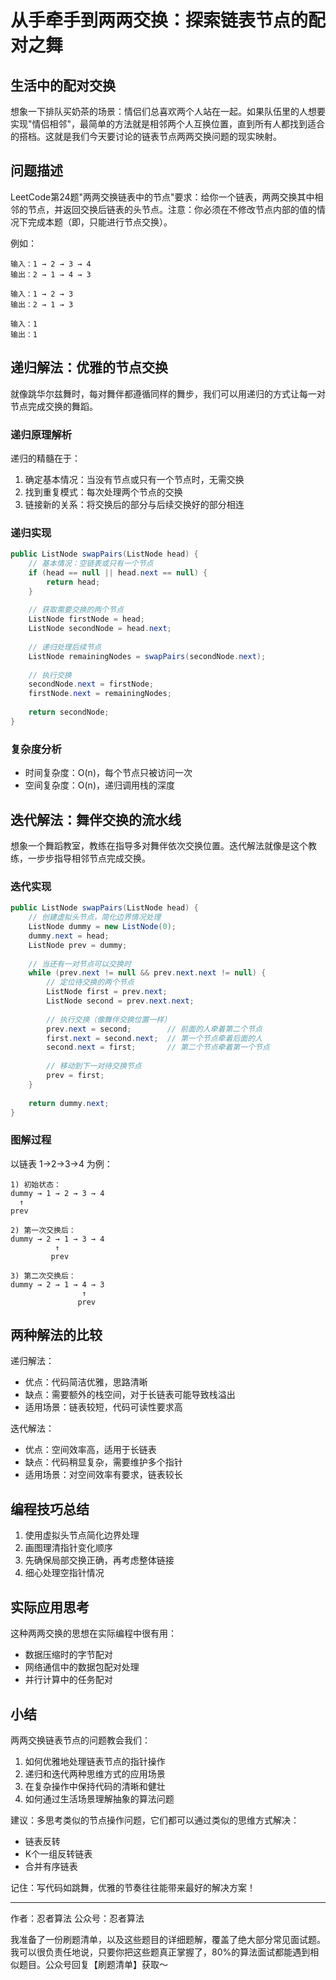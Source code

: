 # 从手牵手到两两交换：探索链表节点的配对之舞

## 生活中的配对交换
想象一下排队买奶茶的场景：情侣们总喜欢两个人站在一起。如果队伍里的人想要实现"情侣相邻"，最简单的方法就是相邻两个人互换位置，直到所有人都找到适合的搭档。这就是我们今天要讨论的链表节点两两交换问题的现实映射。

## 问题描述
LeetCode第24题"两两交换链表中的节点"要求：给你一个链表，两两交换其中相邻的节点，并返回交换后链表的头节点。注意：你必须在不修改节点内部的值的情况下完成本题（即，只能进行节点交换）。

例如：
```
输入：1 → 2 → 3 → 4
输出：2 → 1 → 4 → 3

输入：1 → 2 → 3
输出：2 → 1 → 3

输入：1
输出：1
```

## 递归解法：优雅的节点交换
就像跳华尔兹舞时，每对舞伴都遵循同样的舞步，我们可以用递归的方式让每一对节点完成交换的舞蹈。

### 递归原理解析
递归的精髓在于：
1. 确定基本情况：当没有节点或只有一个节点时，无需交换
2. 找到重复模式：每次处理两个节点的交换
3. 链接新的关系：将交换后的部分与后续交换好的部分相连

### 递归实现
```java
public ListNode swapPairs(ListNode head) {
    // 基本情况：空链表或只有一个节点
    if (head == null || head.next == null) {
        return head;
    }
    
    // 获取需要交换的两个节点
    ListNode firstNode = head;
    ListNode secondNode = head.next;
    
    // 递归处理后续节点
    ListNode remainingNodes = swapPairs(secondNode.next);
    
    // 执行交换
    secondNode.next = firstNode;
    firstNode.next = remainingNodes;
    
    return secondNode;
}
```

### 复杂度分析
- 时间复杂度：O(n)，每个节点只被访问一次
- 空间复杂度：O(n)，递归调用栈的深度

## 迭代解法：舞伴交换的流水线
想象一个舞蹈教室，教练在指导多对舞伴依次交换位置。迭代解法就像是这个教练，一步步指导相邻节点完成交换。

### 迭代实现
```java
public ListNode swapPairs(ListNode head) {
    // 创建虚拟头节点，简化边界情况处理
    ListNode dummy = new ListNode(0);
    dummy.next = head;
    ListNode prev = dummy;
    
    // 当还有一对节点可以交换时
    while (prev.next != null && prev.next.next != null) {
        // 定位待交换的两个节点
        ListNode first = prev.next;
        ListNode second = prev.next.next;
        
        // 执行交换（像舞伴交换位置一样）
        prev.next = second;        // 前面的人牵着第二个节点
        first.next = second.next;  // 第一个节点牵着后面的人
        second.next = first;       // 第二个节点牵着第一个节点
        
        // 移动到下一对待交换节点
        prev = first;
    }
    
    return dummy.next;
}
```

### 图解过程
以链表 1→2→3→4 为例：
```
1) 初始状态：
dummy → 1 → 2 → 3 → 4
  ↑
prev

2) 第一次交换后：
dummy → 2 → 1 → 3 → 4
          ↑
         prev

3) 第二次交换后：
dummy → 2 → 1 → 4 → 3
                ↑
               prev
```

## 两种解法的比较
递归解法：
- 优点：代码简洁优雅，思路清晰
- 缺点：需要额外的栈空间，对于长链表可能导致栈溢出
- 适用场景：链表较短，代码可读性要求高

迭代解法：
- 优点：空间效率高，适用于长链表
- 缺点：代码稍显复杂，需要维护多个指针
- 适用场景：对空间效率有要求，链表较长

## 编程技巧总结
1. 使用虚拟头节点简化边界处理
2. 画图理清指针变化顺序
3. 先确保局部交换正确，再考虑整体链接
4. 细心处理空指针情况

## 实际应用思考
这种两两交换的思想在实际编程中很有用：
- 数据压缩时的字节配对
- 网络通信中的数据包配对处理
- 并行计算中的任务配对

## 小结
两两交换链表节点的问题教会我们：
1. 如何优雅地处理链表节点的指针操作
2. 递归和迭代两种思维方式的应用场景
3. 在复杂操作中保持代码的清晰和健壮
4. 如何通过生活场景理解抽象的算法问题

建议：多思考类似的节点操作问题，它们都可以通过类似的思维方式解决：
- 链表反转
- K个一组反转链表
- 合并有序链表

记住：写代码如跳舞，优雅的节奏往往能带来最好的解决方案！

---
作者：忍者算法
公众号：忍者算法

我准备了一份刷题清单，以及这些题目的详细题解，覆盖了绝大部分常见面试题。我可以很负责任地说，只要你把这些题真正掌握了，80%的算法面试都能遇到相似题目。公众号回复【刷题清单】获取～